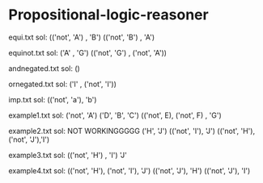 # Propositional-logic-reasoner

equi.txt sol:
(('not', 'A') , 'B')
(('not', 'B') , 'A')

equinot.txt sol:
('A' , 'G')
(('not', 'G') , ('not', 'A'))

andnegated.txt sol: 
()

ornegated.txt sol: 
('I' , ('not', 'I'))

imp.txt sol: 
(('not', 'a'), 'b')

example1.txt sol:
('not', 'A')
('D', 'B', 'C')
(('not', E), ('not', F) , 'G')

example2.txt sol: NOT WORKINGGGGG
('H', 'J')
(('not', 'I'), 'J')
(('not', 'H'),('not', 'J'),'I')

example3.txt sol:
(('not', 'H') , 'I')
'J'

example4.txt sol:
(('not', 'H'), ('not', 'I'), 'J')
(('not', 'J'), 'H')
(('not', 'J'), 'I')
